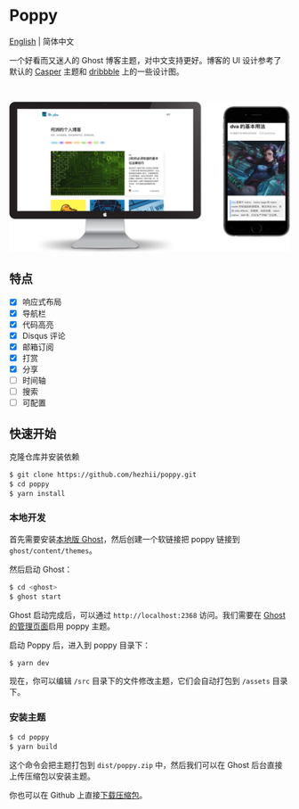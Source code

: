 # Poppy

[English](./README.md) | 简体中文

一个好看而又迷人的 Ghost 博客主题，对中文支持更好。博客的 UI 设计参考了 默认的 [Casper](https://github.com/TryGhost/Casper) 主题和 [dribbble](https://dribbble.com/) 上的一些设计图。

&nbsp;

![](.github/screenshot.jpg)

## 特点

- [x] 响应式布局
- [x] 导航栏
- [x] 代码高亮
- [x] Disqus 评论
- [x] 邮箱订阅
- [x] 打赏
- [x] 分享
- [ ] 时间轴
- [ ] 搜索
- [ ] 可配置

## 快速开始

克隆仓库并安装依赖

```bash
$ git clone https://github.com/hezhii/poppy.git
$ cd poppy
$ yarn install
```

### 本地开发

首先需要安装[本地版 Ghost](https://docs.ghost.org/v1.0.0/docs/install-local)，然后创建一个软链接把 poppy 链接到 `ghost/content/themes`。

然后启动 Ghost：

```bash
$ cd <ghost>
$ ghost start
```

Ghost 启动完成后，可以通过 `http://localhost:2368` 访问。我们需要在 [Ghost 的管理页面](http://localhost:2368/ghost/#/settings/design)启用 poppy 主题。

启动 Poppy 后，进入到 poppy 目录下：

```
$ yarn dev
```

现在，你可以编辑 `/src` 目录下的文件修改主题，它们会自动打包到 `/assets` 目录下。

### 安装主题

```bash
$ cd poppy
$ yarn build
```

这个命令会把主题打包到 `dist/poppy.zip` 中，然后我们可以在 Ghost 后台直接上传压缩包以安装主题。

你也可以在 Github 上直接[下载压缩包](https://github.com/hezhii/poppy/releases)。